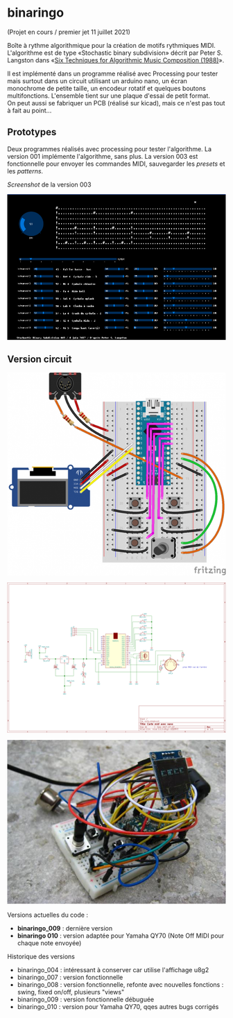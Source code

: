 # binaringo

(Projet en cours / premier jet 11 juillet 2021)

Boîte à rythme algorithmique pour la création de motifs rythmiques MIDI. L'algorithme est de type «Stochastic binary subdivision» décrit par Peter S. Langston dans «[Six Techniques for Algorithmic Music Composition (1988)](http://peterlangston.com/Papers/amc.pdf)».

Il est implémenté dans un programme réalisé avec Processing pour tester mais surtout dans un circuit utilisant un arduino nano, un écran monochrome de petite taille, un encodeur rotatif et quelques boutons multifonctions. L'ensemble tient sur une plaque d'essai de petit format.  
On peut aussi se fabriquer un PCB (réalisé sur kicad), mais ce n'est pas tout à fait au point...

## Prototypes

Deux programmes réalisés avec processing pour tester l'algorithme. La version 001 implémente l'algorithme, sans plus. La version 003 est fonctionnelle pour envoyer les commandes MIDI, sauvegarder les *presets* et les *patterns*.

*Screenshot* de la version 003

![version 003](./assets/sk20170605_stochastic_binary_subdivision_003.png)

## Version circuit

![schéma fritzing](./assets/schema_fritzing_binaringo_003.png)

![schéma kicad](./assets/binaringo_schema_kicad.png)

![photo](./assets/binaringo_002_photo_br.jpg)

Versions actuelles du code :
* **binaringo_009** : dernière version
* **binaringo 010** : version adaptée pour Yamaha QY70 (Note Off MIDI pour chaque note envoyée)

Historique des versions
* binaringo_004 : intéressant à conserver car utilise l'affichage u8g2
* binaringo_007 : version fonctionnelle
* binaringo_008 : version fonctionnelle, refonte avec nouvelles fonctions : swing, fixed on/off, plusieurs "views"
* binaringo_009 : version fonctionnelle débuguée
* binaringo_010 : version pour Yamaha QY70, qqes autres bugs corrigés

